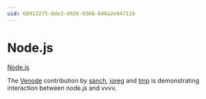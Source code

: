 ```yaml
---
uid: 68912275-8de3-4926-9368-640a2e447119
---
```


# Node.js


<a href="http://nodejs.org/" class="extURL" target="_blank">Node.js</a>  


The <a href="https://vvvv.org/contribution/Venode" class="extURL contribution" target="_blank">Venode</a> contribution by <span class="user"><a href="https://vvvv.org/users/sanch" class="extURL" target="_blank">sanch</a></span>, <span class="user"><a href="https://vvvv.org/users/joreg" class="extURL" target="_blank">joreg</a></span> and <span class="user"><a href="https://vvvv.org/users/tmp" class="extURL" target="_blank">tmp</a></span> is demonstrating interaction between node.js and vvvv.  



